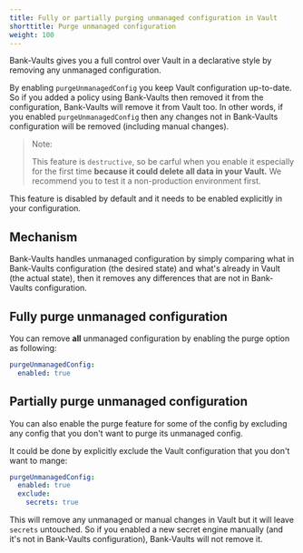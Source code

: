 ```yaml
---
title: Fully or partially purging unmanaged configuration in Vault
shorttitle: Purge unmanaged configuration 
weight: 100
---
```


Bank-Vaults gives you a full control over Vault in a declarative style by removing any unmanaged configuration.

By enabling `purgeUnmanagedConfig` you keep Vault configuration up-to-date.
So if you added a policy using Bank-Vaults then removed it from the configuration,
Bank-Vaults will remove it from Vault too. In other words, if you enabled `purgeUnmanagedConfig`
then any changes not in Bank-Vaults configuration will be removed (including manual changes).

> Note:
> 
> This feature is `destructive`, so be carful when you enable it especially for the first time
> **because it could delete all data in your Vault.** We recommend you to test it a non-production environment first.

This feature is disabled by default and it needs to be enabled explicitly in your configuration.

## Mechanism

Bank-Vaults handles unmanaged configuration by simply comparing what in Bank-Vaults configuration (the desired state)
and what's already in Vault (the actual state), then it removes any differences that are not in Bank-Vaults
configuration.

## Fully purge unmanaged configuration

You can remove **all** unmanaged configuration by enabling the purge option as following:

```yaml
purgeUnmanagedConfig:
  enabled: true
```

## Partially purge unmanaged configuration

You can also enable the purge feature for some of the config by excluding any config that
you don't want to purge its unmanaged config.

It could be done by explicitly exclude the Vault configuration that you don't want to mange:

```yaml
purgeUnmanagedConfig:
  enabled: true
  exclude:
    secrets: true
```

This will remove any unmanaged or manual changes in Vault but it will leave `secrets` untouched.
So if you enabled a new secret engine manually (and it's not in Bank-Vaults configuration),
Bank-Vaults will not remove it.
